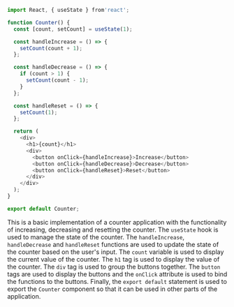 ```javascript
import React, { useState } from'react';

function Counter() {
  const [count, setCount] = useState(1);

  const handleIncrease = () => {
    setCount(count + 1);
  };

  const handleDecrease = () => {
    if (count > 1) {
      setCount(count - 1);
    }
  };

  const handleReset = () => {
    setCount(1);
  };

  return (
    <div>
      <h1>{count}</h1>
      <div>
        <button onClick={handleIncrease}>Increase</button>
        <button onClick={handleDecrease}>Decrease</button>
        <button onClick={handleReset}>Reset</button>
      </div>
    </div>
  );
}

export default Counter;
```

This is a basic implementation of a counter application with the functionality of increasing, decreasing and resetting the counter. The `useState` hook is used to manage the state of the counter. The `handleIncrease`, `handleDecrease` and `handleReset` functions are used to update the state of the counter based on the user's input. The `count` variable is used to display the current value of the counter. The `h1` tag is used to display the value of the counter. The `div` tag is used to group the buttons together. The `button` tags are used to display the buttons and the `onClick` attribute is used to bind the functions to the buttons. Finally, the `export default` statement is used to export the `Counter` component so that it can be used in other parts of the application.